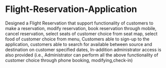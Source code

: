 # Flight-Reservation-Application


Designed a Flight Reservation that support functionality of customers to make a reservation, modify reservation, book reservation through mobile, cancel reservation, select seats of customer choice from seat map, select food of customer choice from menu, Customers able to sign-up to the application, customers able to search for available between source and destination on customer specified dates, In-addition administrator access is also provided (i.e., Administrator can perform all the above functionality of customer choice through phone booking, modifying,check-in)

